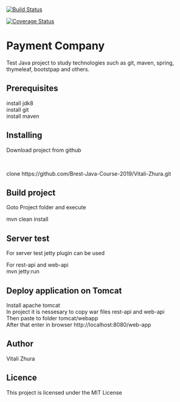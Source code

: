 [![Build Status](https://travis-ci.org/Brest-Java-Course-2019/Vitali-Zhura.svg?branch=master)](https://travis-ci.org/Brest-Java-Course-2019/Vitali-Zhura)

[![Coverage Status](https://coveralls.io/repos/github/Brest-Java-Course-2019/Vitali-Zhura/badge.svg?branch=master)](https://coveralls.io/github/Brest-Java-Course-2019/Vitali-Zhura?branch=master)

<h1>Payment Company</h1>

<p>Test Java project to study technologies such as git, maven, spring, thymeleaf, bootstpap and others.</p>

<h2>Prerequisites</h2>

<p>install jdk8<br />
   install git</br>
   install maven</p>

 <h2>Installing</h2>
 <p>Download project from github</p></br>
 <p>clone https://github.com/Brest-Java-Course-2019/Vitali-Zhura.git</br>

 <h2>Build project</h2>
 <p>Goto Project folder and execute</p>
 <p>mvn clean install</p>

 <h2>Server test</h2>
 <p>For server test jetty plugin can be used</p>
 <p>For rest-api and web-api</br>
    mvn jetty:run</p>

 <h2>Deploy application on Tomcat</h2>
 <p> Install apache tomcat</br>
     In project it is nessesary to copy war files rest-api and web-api</br>
     Then paste to folder tomcat/webapp</br>
     After that enter in browser http://localhost:8080/web-app</p>
 <h2>Author</h2>
 <p>Vitali Zhura</p>

 <h2>Licence</h2>
 <p>This project is licensed under the MIT License</p>




